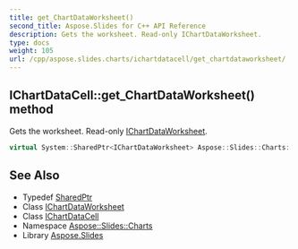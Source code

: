 ```yaml
---
title: get_ChartDataWorksheet()
second_title: Aspose.Slides for C++ API Reference
description: Gets the worksheet. Read-only IChartDataWorksheet.
type: docs
weight: 105
url: /cpp/aspose.slides.charts/ichartdatacell/get_chartdataworksheet/
---
```

## IChartDataCell::get_ChartDataWorksheet() method


Gets the worksheet. Read-only [IChartDataWorksheet](../../ichartdataworksheet/).

```cpp
virtual System::SharedPtr<IChartDataWorksheet> Aspose::Slides::Charts::IChartDataCell::get_ChartDataWorksheet()=0
```

## See Also

* Typedef [SharedPtr](../../system/sharedptr/)
* Class [IChartDataWorksheet](../ichartdataworksheet/)
* Class [IChartDataCell](./)
* Namespace [Aspose::Slides::Charts](../)
* Library [Aspose.Slides](../../)